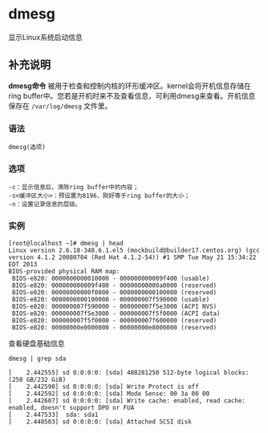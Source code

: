 #  dmesg

显示Linux系统启动信息

##  补充说明

**dmesg命令** 被用于检查和控制内核的环形缓冲区。kernel会将开机信息存储在ring
buffer中。您若是开机时来不及查看信息，可利用dmesg来查看。开机信息保存在 ` /var/log/dmesg ` 文件里。

###  语法

    
    
    dmesg(选项)
    

###  选项

    
    
    -c：显示信息后，清除ring buffer中的内容；
    -s<缓冲区大小>：预设置为8196，刚好等于ring buffer的大小；
    -n：设置记录信息的层级。
    

###  实例

    
    
    [root@localhost ~]# dmesg | head
    Linux version 2.6.18-348.6.1.el5 (mockbuild@builder17.centos.org) (gcc version 4.1.2 20080704 (Red Hat 4.1.2-54)) #1 SMP Tue May 21 15:34:22 EDT 2013
    BIOS-provided physical RAM map:
     BIOS-e820: 0000000000010000 - 000000000009f400 (usable)
     BIOS-e820: 000000000009f400 - 00000000000a0000 (reserved)
     BIOS-e820: 00000000000f0000 - 0000000000100000 (reserved)
     BIOS-e820: 0000000000100000 - 000000007f590000 (usable)
     BIOS-e820: 000000007f590000 - 000000007f5e3000 (ACPI NVS)
     BIOS-e820: 000000007f5e3000 - 000000007f5f0000 (ACPI data)
     BIOS-e820: 000000007f5f0000 - 000000007f600000 (reserved)
     BIOS-e820: 00000000e0000000 - 00000000e8000000 (reserved)
    

查看硬盘基础信息

    
    
    dmesg | grep sda
    
    [    2.442555] sd 0:0:0:0: [sda] 488281250 512-byte logical blocks: (250 GB/232 GiB)
    [    2.442590] sd 0:0:0:0: [sda] Write Protect is off
    [    2.442592] sd 0:0:0:0: [sda] Mode Sense: 00 3a 00 00
    [    2.442607] sd 0:0:0:0: [sda] Write cache: enabled, read cache: enabled, doesn't support DPO or FUA
    [    2.447533]  sda: sda1
    [    2.448503] sd 0:0:0:0: [sda] Attached SCSI disk
    

